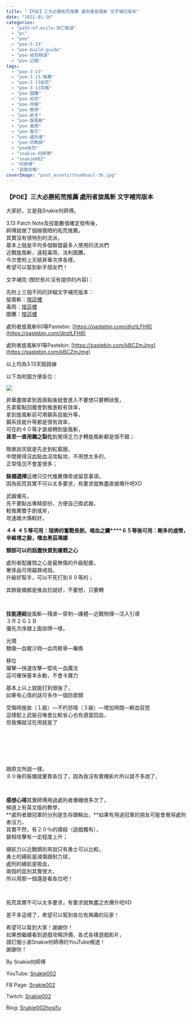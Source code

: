```yaml
---
title: "【POE】三大必勝拓荒推薦 處刑者旋風斬 文字補完版本"
date: "2021-01-16"
categories: 
  - "path-of-exile-流亡黯道"
  - "pc"
  - "poe"
  - "poe-3-13"
  - "poe-build-guide"
  - "poe-拓荒精選"
  - "poe-近戰"
tags: 
  - "poe-3-13"
  - "poe-3-13-推薦"
  - "poe-3-13拓荒"
  - "poe-3-13攻略"
  - "poe-圖騰"
  - "poe-拓荒"
  - "poe-攻略"
  - "poe-教學"
  - "poe-新手"
  - "poe-旋風斬"
  - "poe-毒雨"
  - "poe-聖宗"
  - "poe-處刑者"
  - "poe-詐欺師"
  - "poe拓荒"
  - "snakie-何師傅"
  - "snakie002"
  - "何師傅"
  - "遊戲攻略"
coverImage: "post_assets/thumbnail-36.jpg"
---
```


### 【POE】三大必勝拓荒推薦 處刑者旋風斬 文字補完版本

  
大家好，又是我Snakie何師傅。  

  
3.13 Patch Note及技能數值確定發佈後，  
師傅就做了個極簡陋的拓荒推薦，  
其實沒有很特別的流派，  
基本上就是平均多個聯盟最多人使用的流派們  
近戰旋風斬，遠程毒雨，法利圖騰，  
今次會附上天賦昇華次序各樣，  
希望可以幫到新手朋友們！  

  
文字補完 (關於影片沒有提供的內容)：  

  
先附上三個不同的詳細文字補完版本：  
旋風斬：[按這裡](https://snakie002hosifu.blog/016-1)  
毒雨：[按這裡](https://snakie002hosifu.blog/016-2/)  
圖騰：[按這裡](https://snakie002hosifu.blog/016-3/)  

  
處刑者旋風斬60等Pastebin: [https://pastebin.com/dnztLFH8](https://pastebin.com/dnztLFH8)  

  
處刑者旋風斬91等Pastebin: [https://pastebin.com/kBCZmJmg](https://pastebin.com/kBCZmJmg)  

  
以上均為3.13天賦路線  

  
以下為附圖方便各位：  

  
![](post_assets/Slayer-2-1024x864.jpg)  

  
昇華盡做拿到首兩點後就會進入不要想只要轉狀態，  
先拿藍點回魔會對推進較有效率，  
拿到旋風斬前可用鋼系技能升等，  
鋼系技能升等都是很有效率，  
可在約４０等才直接轉到旋風斬，  
**甚至一直用鋼之裂化**到覺得乏力才轉旋風斬都是很不錯；  

  
簡單說天賦是先走到紅藍圈，  
中間覺得沒血點血沒攻點攻，不用想太多的，  
正常情況不會差很多；  

  
**裝備選擇**這裡只交代推薦傳奇或留意事項，  
因為拓荒其實不可以太多要求，有要求就無盡直接爆升吧XD  

  
武器優先，  
先不要點出專精部份，方便自己換武器，  
較推薦雙手劍或斧，  
攻速跟大傷較好，  

  
**４４ ４５等可用：瑞佛的奮戰長劍，竭血之鐮****６５等後可用：剛多的虛榮，辛維塔之毅，嗜血黑茲瑪娜**  

  
**頸部可以的話盡快買到屠戮之心**  

  
處刑者配屠戮之心是最無傷的升級配置，  
奢侈品可用竊罪戒指，  
升級好幫手，可以不死打到８０等的；  

  
其餘裝備都是推血抗就好，不要想，只要轉  

  
   

  
**技能連結**旋風斬—殘虐—穿刺—護體—近戰物理—注入引導  
３Ｒ２Ｇ１Ｂ  
優先次序跟上面排牌一樣，  

  
光環  
驕傲—血腥沙戮—血肉骸骨—癱瘓  

  
移位  
躍擊—快速攻擊—堅吼—血魔法  
這可確保基本永動，不會卡魔力  

  
基本上以上就能打到很後了，  
如果有心情的話可多作一個防禦類  

  
受傷時施放（１級）—不朽怒嚎（３級）—增加時間—鮮血狂怒  
這樣配上武裝召喚會比較省心也有適當回血，  
但我懶就沒在用就是了  

  
   

  
   

  
   

  
跟原文所說一樣，  
８０後的裝備就要靠各位了，因為我沒有實機影片所以就不多說了，  

  
   

  
**感想心得**其實師傅用過處刑者爆機很多次了，  
頻道上有英文版的教學，  
**處刑者跟冠軍的分別是生存跟輸出，**如果有用過冠軍的朋友可能會覺得處刑者沒力，  
其實不然，有２０％的撲殺（遊戲獨有），  
變相攻擊有一定程度上升；  

  
續航力以近戰類別來說只有勇士可以比較，  
勇士的續航是減傷跟耐力球，  
處刑的續航是吸血，  
兩個的區別其實很大，  
所以用那一個還是看各位吧！  

  
   

  
拓荒其實不可以太多要求，有要求就無盡之衣爆升吧XD  

  
差不多這樣了，希望可以幫到各位有興趣的玩家！  

  
希望可以幫到大家！謝謝你！  
如果想繼續看到遊戲攻略評價，各式各樣遊戲影片，  
請訂閱小弟Snakie何師傅的YouTube頻道！  
謝謝你！  

  
By Snakie何師傅  

  
YouTube: [Snakie002](https://www.youtube.com/c/Snakie002/)  

  
FB Page: [Snakie002](https://www.facebook.com/Snakie002/)  

  
Twitch: [Snakie002](https://www.twitch.tv/snakie002/)  

  
Blog: [Snakie002hosifu](https://snakie002hosifu.blog/)
